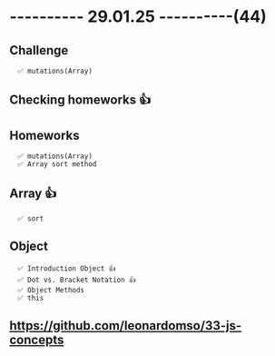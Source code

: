# ---------- 29.01.25 ----------(44)

## Challenge

      ✅ mutations(Array)

## Checking homeworks 👍

## Homeworks

      ✅ mutations(Array)
      ✅ Array sort method

## Array 👍

      ✅ sort

## Object

      ✅ Introduction Object 👍
      ✅ Dot vs. Bracket Notation 👍
      ✅ Object Methods
      ✅ this

## https://github.com/leonardomso/33-js-concepts
